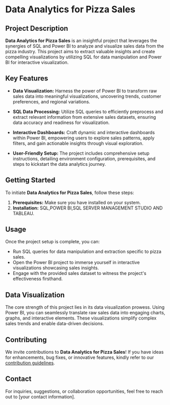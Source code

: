 # Data Analytics for Pizza Sales

## Project Description

**Data Analytics for Pizza Sales** is an insightful project that leverages the synergies of SQL and Power BI to analyze and visualize sales data from the pizza industry. This project aims to extract valuable insights and create compelling visualizations by utilizing SQL for data manipulation and Power BI for interactive visualization.

## Key Features

- **Data Visualization:** Harness the power of Power BI to transform raw sales data into meaningful visualizations, uncovering trends, customer preferences, and regional variations.

- **SQL Data Processing:** Utilize SQL queries to efficiently preprocess and extract relevant information from extensive sales datasets, ensuring data accuracy and readiness for visualization.

- **Interactive Dashboards:** Craft dynamic and interactive dashboards within Power BI, empowering users to explore sales patterns, apply filters, and gain actionable insights through visual exploration.

- **User-Friendly Setup:** The project includes comprehensive setup instructions, detailing environment configuration, prerequisites, and steps to kickstart the data analytics journey.

## Getting Started

To initiate **Data Analytics for Pizza Sales**, follow these steps:

1. **Prerequisites:** Make sure you have  installed on your system.
2. **Installation:** SQL,POWER BI,SQL SERVER MANAGEMENT STUDIO AND TABLEAU.

## Usage

Once the project setup is complete, you can:

- Run SQL queries for data manipulation and extraction specific to pizza sales.
- Open the Power BI project to immerse yourself in interactive visualizations showcasing sales insights.
- Engage with the provided sales dataset to witness the project's effectiveness firsthand.

## Data Visualization

The core strength of this project lies in its data visualization prowess. Using Power BI, you can seamlessly translate raw sales data into engaging charts, graphs, and interactive elements. These visualizations simplify complex sales trends and enable data-driven decisions.

## Contributing

We invite contributions to **Data Analytics for Pizza Sales**! If you have ideas for enhancements, bug fixes, or innovative features, kindly refer to our [contribution guidelines](CONTRIBUTING.md).


## Contact

For inquiries, suggestions, or collaboration opportunities, feel free to reach out to [your contact information].

